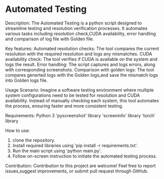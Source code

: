 # Automated Testing

Description:
The Automated Testing is a python script designed to streamline testing and resolution verification processes. It automates various tasks including resolution check,CUDA availability, error handling and comparison of log file with Golden file.

Key features:
Automated resolution checks: The tool compares the current resolution with the required resolution and logs any mismatches.
CUDA availability check: The tool verifies if CUDA is available on the system and logs the result.
Error handling: The script captures and logs errors, along with corresponding screenshots.
Comparison with golden logs: The tool compares generted logs with the Golden logs,and save the mismatch logs into Golden logs file.

Usage Scenario:
Imagine a software testing environment where multiple system configurations need to be tested for resolution and CUDA availability. Instead of manually checking each system, this tool automates the process, ensuring faster and more consistent testing.

Requirements:
Python 3
'pyscreenshot' library
'screeninfo' library
'torch' library

How to use:
1. clone the repository.
2. Install required libraries using 'pip install -r requirements.txt'.
3. Run the main script using 'python main.py'.
4. Follow on-screen instruction to initiate the automated testing process.

Contribution:
Contribution to this project are welcome! Feel free to report issues,suggest improvements, or submit pull request through GitHub.    

